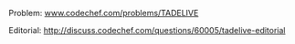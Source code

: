 Problem: www.codechef.com/problems/TADELIVE

Editorial: http://discuss.codechef.com/questions/60005/tadelive-editorial

